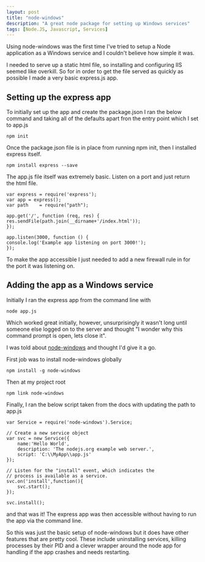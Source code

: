 ```yaml
---
layout: post
title: "node-windows"
description: "A great node package for setting up Windows services"
tags: [Node.JS, Javascript, Services]
---
```


Using node-windows was the first time I've tried to setup a Node application as a Windows
service and I couldn't believe how simple it was.

I needed to serve up a static html file, so installing and configuring IIS seemed like overkill.
So for in order to get the file served as quickly as possible I made a very basic express.js app.

## Setting up the express app

To initially set up the app and create the package.json I ran the below command and taking all of the defaults apart fron the entry point which 
I set to app.js

    npm init

Once the package.json file is in place from running npm init, then I installed express itself.

    npm install express --save

The app.js file itself was extremely basic. Listen on a port and just return the html file.

    var express = require('express');
    var app = express();
    var path    = require("path");

    app.get('/', function (req, res) {
    res.sendFile(path.join(__dirname+'/index.html'));
    });

    app.listen(3000, function () {
    console.log('Example app listening on port 3000!');
    });

To make the app accessible I just needed to add a new firewall rule in for the port it was listening on.

## Adding the app as a Windows service

Initially I ran the express app from the command line with 

    node app.js
    
Which worked great initially, however, unsurprisingly it wasn't long until someone else logged on to the
server and thought "I wonder why this command prompt is open, lets close it".

I was told about [node-windows](https://www.npmjs.com/package/node-windows) and thought I'd give it
a go. 

First job was to install node-windows globally

    npm install -g node-windows

Then at my project root

    npm link node-windows

Finally, I ran the below script taken from the docs with updating the path to app.js

    var Service = require('node-windows').Service;
    
    // Create a new service object 
    var svc = new Service({
        name:'Hello World',
        description: 'The nodejs.org example web server.',
        script: 'C:\\MyApp\\app.js'
    });
    
    // Listen for the "install" event, which indicates the 
    // process is available as a service. 
    svc.on('install',function(){
        svc.start();
    });
    
    svc.install();
    
and that was it! The express app was then accessible without having to run the app via the command
line.

So this was just the basic setup of node-windows but it does have other features that are pretty cool.
These include uninstalling services, killing processes by their PID and a clever wrapper 
around the node app for handling if the app crashes and needs restarting.